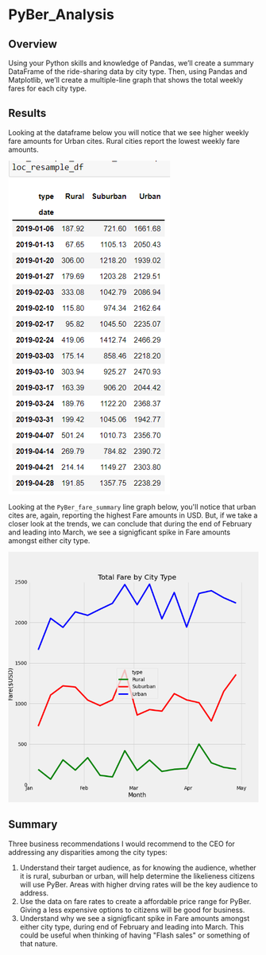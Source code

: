 # PyBer_Analysis

## Overview

Using your Python skills and knowledge of Pandas, we’ll create a summary DataFrame of the ride-sharing data by city type. Then, using Pandas and Matplotlib, we’ll create a multiple-line graph that shows the total weekly fares for each city type. 

## Results

Looking at the dataframe below you will notice that we see higher weekly fare amounts for Urban cites. Rural cities report the lowest weekly fare amounts.

![This is an imgae](https://github.com/kellyd7/PyBer_Analysis/blob/main/analysis/Fig8.png)

Looking at the `PyBer_fare_summary` line graph below, you'll notice that urban cites are, again, reporting the highest Fare amounts in USD. But, if we take a closer look at the trends, we can conclude that during the end of February and leading into March, we see a signigficant spike in Fare amounts amongst either city type.

![This is an image](https://github.com/kellyd7/PyBer_Analysis/blob/main/analysis/PyBer_fare_summary.png)

## Summary

Three business recommendations I would recommend to the CEO for addressing any disparities among the city types:

  1. Understand their target audience, as for knowing the audience, whether it is rural, suburban or urban, will help determine the likelieness citizens will use PyBer. Areas with higher drving rates will be the key audience to address.
  2. Use the data on fare rates to create a affordable price range for PyBer. Giving a less expensive options to citizens will be good for business.
  3. Understand why we see a signigficant spike in Fare amounts amongst either city type, during end of February and leading into March. This could be useful when thinking of having "Flash sales" or something of that nature.
